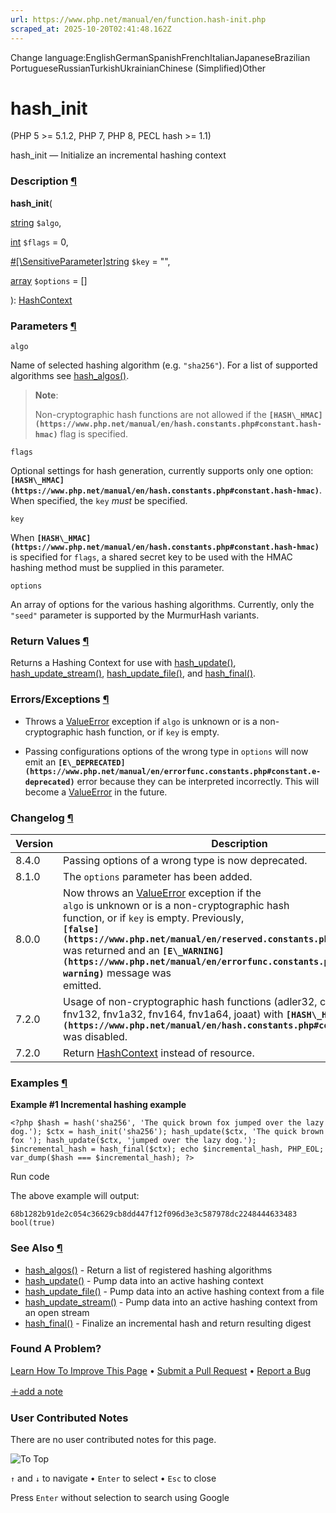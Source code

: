 ```yaml
---
url: https://www.php.net/manual/en/function.hash-init.php
scraped_at: 2025-10-20T02:41:48.162Z
---
```


Change language:EnglishGermanSpanishFrenchItalianJapaneseBrazilian PortugueseRussianTurkishUkrainianChinese (Simplified)Other

# hash\_init

(PHP 5 >= 5.1.2, PHP 7, PHP 8, PECL hash >= 1.1)

hash\_init — Initialize an incremental hashing context

### Description [¶](https://www.php.net/manual/en/function.hash-init.php\#refsect1-function.hash-init-description)

**hash\_init**(

[string](https://www.php.net/manual/en/language.types.string.php) `$algo`,

[int](https://www.php.net/manual/en/language.types.integer.php) `$flags` = 0,

[#\[\\SensitiveParameter\]](https://www.php.net/manual/en/class.sensitiveparameter.php)[string](https://www.php.net/manual/en/language.types.string.php) `$key` = "",

[array](https://www.php.net/manual/en/language.types.array.php) `$options` = \[\]

): [HashContext](https://www.php.net/manual/en/class.hashcontext.php)

### Parameters [¶](https://www.php.net/manual/en/function.hash-init.php\#refsect1-function.hash-init-parameters)

`algo`

Name of selected hashing algorithm (e.g. `"sha256"`).
For a list of supported algorithms see [hash\_algos()](https://www.php.net/manual/en/function.hash-algos.php).


> **Note**:
>
>
> Non-cryptographic hash functions are not allowed if the **`[HASH\_HMAC](https://www.php.net/manual/en/hash.constants.php#constant.hash-hmac)`**
> flag is specified.

`flags`

Optional settings for hash generation, currently supports only one option:
**`[HASH\_HMAC](https://www.php.net/manual/en/hash.constants.php#constant.hash-hmac)`**. When specified, the `key` _must_ be specified.


`key`

When **`[HASH\_HMAC](https://www.php.net/manual/en/hash.constants.php#constant.hash-hmac)`** is specified for `flags`,
a shared secret key to be used with the HMAC hashing method must be supplied in this
parameter.


`options`

An array of options for the various hashing algorithms.
Currently, only the `"seed"` parameter is
supported by the MurmurHash variants.


### Return Values [¶](https://www.php.net/manual/en/function.hash-init.php\#refsect1-function.hash-init-returnvalues)

Returns a Hashing Context for use with [hash\_update()](https://www.php.net/manual/en/function.hash-update.php),
[hash\_update\_stream()](https://www.php.net/manual/en/function.hash-update-stream.php), [hash\_update\_file()](https://www.php.net/manual/en/function.hash-update-file.php),
and [hash\_final()](https://www.php.net/manual/en/function.hash-final.php).


### Errors/Exceptions [¶](https://www.php.net/manual/en/function.hash-init.php\#refsect1-function.hash-init-errors)

- Throws a [ValueError](https://www.php.net/manual/en/class.valueerror.php) exception if
`algo` is unknown or is a non-cryptographic hash
function, or if `key` is empty.

- Passing configurations options of the wrong type in
`options` will now emit an
**`[E\_DEPRECATED](https://www.php.net/manual/en/errorfunc.constants.php#constant.e-deprecated)`** error because they can be interpreted
incorrectly.
This will become a [ValueError](https://www.php.net/manual/en/class.valueerror.php) in the
future.


### Changelog [¶](https://www.php.net/manual/en/function.hash-init.php\#refsect1-function.hash-init-changelog)

| Version | Description |
| --- | --- |
| 8.4.0 | Passing options of a wrong type is now deprecated. |
| 8.1.0 | The `options` parameter has been added. |
| 8.0.0 | Now throws an [ValueError](https://www.php.net/manual/en/class.valueerror.php) exception if the<br> `algo` is unknown or is a non-cryptographic hash<br> function, or if `key` is empty. Previously,<br> **`[false](https://www.php.net/manual/en/reserved.constants.php#constant.false)`** was returned and an **`[E\_WARNING](https://www.php.net/manual/en/errorfunc.constants.php#constant.e-warning)`** message was<br> emitted. |
| 7.2.0 | Usage of non-cryptographic hash functions (adler32, crc32, crc32b, fnv132, fnv1a32, fnv164, fnv1a64, joaat) with **`[HASH\_HMAC](https://www.php.net/manual/en/hash.constants.php#constant.hash-hmac)`** was disabled. |
| 7.2.0 | Return [HashContext](https://www.php.net/manual/en/class.hashcontext.php) instead of resource. |

### Examples [¶](https://www.php.net/manual/en/function.hash-init.php\#refsect1-function.hash-init-examples)

**Example #1 Incremental hashing example**

`<?php
$hash = hash('sha256', 'The quick brown fox jumped over the lazy dog.');
$ctx = hash_init('sha256');
hash_update($ctx, 'The quick brown fox ');
hash_update($ctx, 'jumped over the lazy dog.');
$incremental_hash = hash_final($ctx);
echo $incremental_hash, PHP_EOL;
var_dump($hash === $incremental_hash);
?>`

Run code

The above example will output:

```
68b1282b91de2c054c36629cb8dd447f12f096d3e3c587978dc2248444633483
bool(true)
```

### See Also [¶](https://www.php.net/manual/en/function.hash-init.php\#refsect1-function.hash-init-seealso)

- [hash\_algos()](https://www.php.net/manual/en/function.hash-algos.php) \- Return a list of registered hashing algorithms
- [hash\_update()](https://www.php.net/manual/en/function.hash-update.php) \- Pump data into an active hashing context
- [hash\_update\_file()](https://www.php.net/manual/en/function.hash-update-file.php) \- Pump data into an active hashing context from a file
- [hash\_update\_stream()](https://www.php.net/manual/en/function.hash-update-stream.php) \- Pump data into an active hashing context from an open stream
- [hash\_final()](https://www.php.net/manual/en/function.hash-final.php) \- Finalize an incremental hash and return resulting digest

### Found A Problem?

[Learn How To Improve This Page](https://github.com/php/doc-base/blob/master/README.md "This will take you to our contribution guidelines on GitHub")
•
[Submit a Pull Request](https://github.com/php/doc-en/blob/master/reference/hash/functions/hash-init.xml)
•
[Report a Bug](https://github.com/php/doc-en/issues/new?body=From%20manual%20page:%20https:%2F%2Fphp.net%2Ffunction.hash-init%0A%0A---)

[＋add a note](https://www.php.net/manual/add-note.php?sect=function.hash-init&repo=en&redirect=https://www.php.net/manual/en/function.hash-init.php)

### User Contributed Notes

There are no user contributed notes for this page.

![To Top](https://www.php.net/images/to-top@2x.png)

`↑` and `↓` to navigate •
`Enter` to select •
`Esc` to close


Press `Enter` without
selection to search using Google